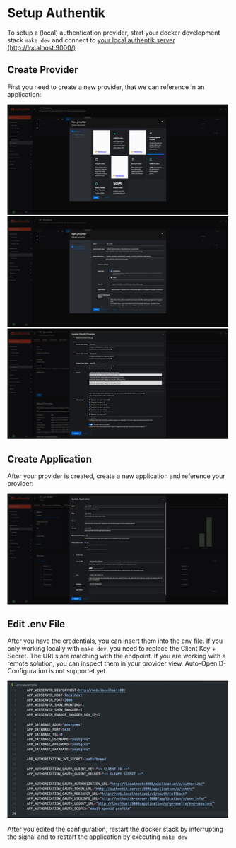 # Setup Authentik

To setup a (local) authentication provider, start your docker development stack `make dev` and connect to [your local authentik server (http://localhost:9000/)](http://localhost:9000/)

## Create Provider

First you need to create a new provider, that we can reference in an application:

<a href="./images/create-provider-1.png">
    <img src="./images/create-provider-1.png" width="500px" alt="New Provider New Provider Type">
</a>

<a href="./images/create-provider-2.png">
    <img src="./images/create-provider-2.png" width="500px" alt="New Provider Base Configuration">
</a>

<a href="./images/create-provider-3.png">
    <img src="./images/create-provider-3.png" width="500px" alt="New Provider Advanced Protocol Settings">
</a>

## Create Application

After your provider is created, create a new application and reference your provider:

<a href="./images/create-application.png">
    <img src="./images/create-application.png" width="500px" alt="New Application">
</a>

## Edit .env File

After you have the credentials, you can insert them into the env file. If you only working locally with `make dev`, you need to replace the Client Key + Secret. The URLs are matching with the endpoint. If you are working with a remote solution, you can inspect them in your provider view. Auto-OpenID-Configuration is not supportet yet.

<a href="./images/env.png">
    <img src="./images/env.png" width="500px" alt="Env File">
</a>

After you edited the configuration, restart the docker stack by interrupting the signal and to restart the application by executing `make dev`
